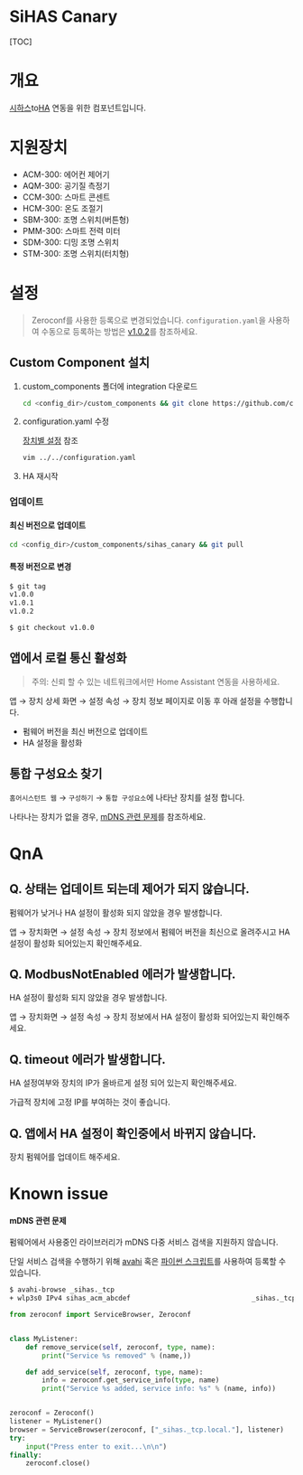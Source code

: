 # SiHAS Canary

[TOC]


# 개요

[시하스](https://sihas.co.kr/)to[HA](https://www.home-assistant.io/) 연동을 위한 컴포넌트입니다.



# 지원장치

* ACM-300: 에어컨 제어기
* AQM-300: 공기질 측정기
* CCM-300: 스마트 콘센트
* HCM-300: 온도 조절기
* SBM-300: 조명 스위치(버튼형)
* PMM-300: 스마트 전력 미터
* SDM-300: 디밍 조명 스위치
* STM-300: 조명 스위치(터치형)



# 설정

> Zeroconf를 사용한 등록으로 변경되었습니다. `configuration.yaml`을 사용하여 수동으로 등록하는 방법은 [v1.0.2](https://github.com/cmsong-shina/sihas-canary/tree/v1.0.2)를 참조하세요.



## Custom Component 설치

1. custom_components 폴더에 integration 다운로드

   ```bash
   cd <config_dir>/custom_components && git clone https://github.com/cmsong-shina/sihas-canary.git sihas_canary
   ```

2. configuration.yaml 수정

   [장치별 설정](#예시) 참조

   ```bash
   vim ../../configuration.yaml
   ```

3. HA 재시작



### 업데이트

#### 최신 버전으로 업데이트

```bash
cd <config_dir>/custom_components/sihas_canary && git pull
```

#### 특정 버전으로 변경

```bash
$ git tag
v1.0.0
v1.0.1
v1.0.2

$ git checkout v1.0.0
```



## 앱에서 로컬 통신 활성화

> 주의: 신뢰 할 수 있는 네트워크에서만 Home Assistant 연동을 사용하세요.

앱 → 장치 상세 화면 → 설정 속성 → 장치 정보 페이지로 이동 후 아래 설정을 수행합니다.

* 펌웨어 버전을 최신 버전으로 업데이트
* HA 설정을 활성화



## 통합 구성요소 찾기

`홈어시스턴트 웹` → `구성하기` → `통합 구성요소`에 나타난 장치를 설정 합니다.

나타나는 장치가 없을 경우, [mDNS 관련 문제](#mDNS-관련-문제)를 참조하세요.



# QnA

## Q. 상태는 업데이트 되는데 제어가 되지 않습니다.

펌웨어가 낮거나 HA 설정이 활성화 되지 않았을 경우 발생합니다.

앱 → 장치화면 → 설정 속성 → 장치 정보에서 펌웨어 버전을 최신으로 올려주시고 HA 설정이 활성화 되어있는지 확인해주세요.



## Q. ModbusNotEnabled 에러가 발생합니다.

HA 설정이 활성화 되지 않았을 경우 발생합니다.

앱 → 장치화면 → 설정 속성 → 장치 정보에서 HA 설정이 활성화 되어있는지 확인해주세요.



## Q. timeout 에러가 발생합니다.

HA 설정여부와 장치의 IP가 올바르게 설정 되어 있는지 확인해주세요.

가급적 장치에 고정 IP를 부여하는 것이 좋습니다.



## Q. 앱에서 HA 설정이 확인중에서 바뀌지 않습니다.

장치 펌웨어를 업데이트 해주세요.





# Known issue

#### mDNS 관련 문제

펌웨어에서 사용중인 라이브러리가 mDNS 다중 서비스 검색을 지원하지 않습니다.

단일 서비스 검색을 수행하기 위해 [avahi](https://www.avahi.org/) 혹은 [파이썬 스크립트](https://github.com/jstasiak/python-zeroconf)를 사용하여 등록할 수 있습니다.

```bash
$ avahi-browse _sihas._tcp
+ wlp3s0 IPv4 sihas_acm_abcdef                              _sihas._tcp          local
```

```python
from zeroconf import ServiceBrowser, Zeroconf


class MyListener:
    def remove_service(self, zeroconf, type, name):
        print("Service %s removed" % (name,))

    def add_service(self, zeroconf, type, name):
        info = zeroconf.get_service_info(type, name)
        print("Service %s added, service info: %s" % (name, info))


zeroconf = Zeroconf()
listener = MyListener()
browser = ServiceBrowser(zeroconf, ["_sihas._tcp.local."], listener)
try:
    input("Press enter to exit...\n\n")
finally:
    zeroconf.close()

```
